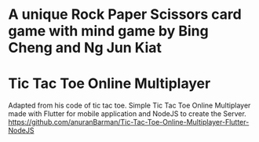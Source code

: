 # A unique Rock Paper Scissors card game with mind game by Bing Cheng and Ng Jun Kiat


# Tic Tac Toe Online Multiplayer

Adapted from his code of tic tac toe.
Simple Tic Tac Toe Online Multiplayer made with Flutter for mobile application and NodeJS to create the Server.
https://github.com/anuranBarman/Tic-Tac-Toe-Online-Multiplayer-Flutter-NodeJS
